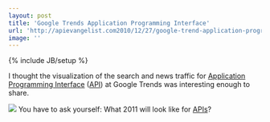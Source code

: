 ```yaml
---
layout: post
title: 'Google Trends Application Programming Interface'
url: 'http://apievangelist.com2010/12/27/google-trend-application-programming-interface/'
image: ''
---
```

{% include JB/setup %}
I thought the visualization of the search and news traffic for <a href="http://www.apievangelist.com/">Application Programming Interface</a> (<a href="http://www.apievangelist.com/">API</a>) at Google Trends was interesting enough to share.
<p>
     <img  src="http://www.google.com/trends/viz?q=application+programming+interface&amp;date=all&amp;geo=all&amp;graph=weekly_img&amp;sa=N"  /> You have to ask yourself: What 2011 will look like for <a href="http://www.apievangelist.com/">APIs</a>?
</p>
